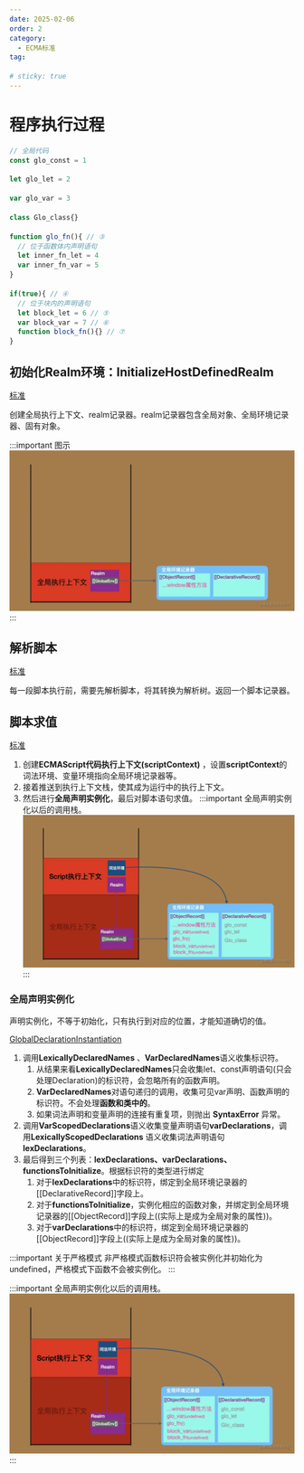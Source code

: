 ```yaml
---
date: 2025-02-06
order: 2
category:
  - ECMA标准
tag:

# sticky: true
---
```


# **程序执行过程**
```js
// 全局代码
const glo_const = 1 

let glo_let = 2

var glo_var = 3

class Glo_class{}

function glo_fn(){ // ③
  // 位于函数体内声明语句
  let inner_fn_let = 4
  var inner_fn_var = 5
}

if(true){ // ④
  // 位于块内的声明语句
  let block_let = 6 // ⑤
  var block_var = 7 // ⑥
  function block_fn(){} // ⑦
}
```
## **初始化Realm环境：InitializeHostDefinedRealm**

[标准](https://ecma262.com/2024/#sec-initializehostdefinedrealm)

创建全局执行上下文、realm记录器。realm记录器包含全局对象、全局环境记录器、固有对象。

:::important 图示
![alt text](image-1.png)
:::

## **解析脚本**
[标准](https://ecma262.com/2024/#sec-parse-script)

每一段脚本执行前，需要先解析脚本，将其转换为解析树。返回一个脚本记录器。

## **脚本求值**
[标准](https://ecma262.com/2024/#sec-runtime-semantics-scriptevaluation)

1. 创建**ECMAScript代码执行上下文(scriptContext)** ，设置**scriptContext**的词法环境、变量环境指向全局环境记录器等。
2. 接着推送到执行上下文栈，使其成为运行中的执行上下文。
3. 然后进行**全局声明实例化**，最后对脚本语句求值。
:::important 全局声明实例化以后的调用栈。
![alt text](image-2.png)
:::

### **全局声明实例化**
声明实例化，不等于初始化，只有执行到对应的位置，才能知道确切的值。

[GlobalDeclarationInstantiation](https://ecma262.com/2024/#sec-globaldeclarationinstantiation)

1. 调用**LexicallyDeclaredNames** 、**VarDeclaredNames**语义收集标识符。
   1. 从结果来看**LexicallyDeclaredNames**只会收集let、const声明语句(只会处理Declaration)的标识符，会忽略所有的函数声明。
   2. **VarDeclaredNames**对语句递归的调用，收集可见var声明、函数声明的标识符。不会处理**函数和类中的**。
   3. 如果词法声明和变量声明的连接有重复项，则抛出 **SyntaxError** 异常。
2. 调用**VarScopedDeclarations**语义收集变量声明语句**varDeclarations**，调用**LexicallyScopedDeclarations** 语义收集词法声明语句 **lexDeclarations**。
3. 最后得到三个列表：**lexDeclarations、varDeclarations、functionsToInitialize**。根据标识符的类型进行绑定
   1. 对于**lexDeclarations**中的标识符，绑定到全局环境记录器的[[DeclarativeRecord]]字段上。
   2. 对于**functionsToInitialize**，实例化相应的函数对象，并绑定到全局环境记录器的[[ObjectRecord]]字段上((实际上是成为全局对象的属性))。
   3. 对于**varDeclarations**中的标识符，绑定到全局环境记录器的[[ObjectRecord]]字段上((实际上是成为全局对象的属性))。

:::important 关于严格模式
非严格模式函数标识符会被实例化并初始化为undefined，严格模式下函数不会被实例化。
:::

:::important 全局声明实例化以后的调用栈。
![alt text](image-2.png)
:::


